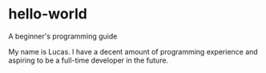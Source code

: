 # hello-world
A beginner's programming guide

My name is Lucas. I have a decent amount of programming experience and aspiring to be a full-time developer in the future.
